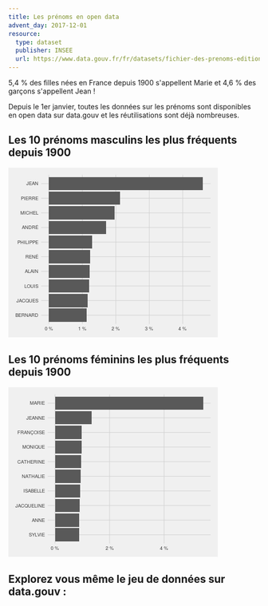 ```yaml
---
title: Les prénoms en open data
advent_day: 2017-12-01
resource:
  type: dataset
  publisher: INSEE
  url: https://www.data.gouv.fr/fr/datasets/fichier-des-prenoms-edition-2016/
---
```


5,4 % des filles nées en France depuis 1900 s'appellent Marie et 4,6 % des garçons s'appellent Jean !

<!--more-->

Depuis le 1er janvier, toutes les données sur les prénoms sont disponibles en open data sur data.gouv et les réutilisations sont déjà nombreuses.

## Les 10 prénoms masculins les plus fréquents depuis 1900

![Les 10 prénoms masculins les plus fréquents depuis 1900](https://raw.githubusercontent.com/pachevalier/datagouvprenoms/master/prenoms_1.png)

## Les 10 prénoms féminins les plus fréquents depuis 1900

![Les 10 prénoms féminins les plus fréquents depuis 1900](https://raw.githubusercontent.com/pachevalier/datagouvprenoms/master/prenoms_2.png)

## Explorez vous même le jeu de données sur data.gouv :

<div data-udata-dataset-id="586a824588ee3835ec3f4e61"></div>
<script src="https://www.data.gouv.fr/static/widgets.js" id="udata" async defer onload="udataScript.loadDatasets()"></script>
